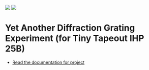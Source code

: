 ![](../../workflows/gds/badge.svg) ![](../../workflows/docs/badge.svg)

# Yet Another Diffraction Grating Experiment (for Tiny Tapeout IHP 25B)

- [Read the documentation for project](docs/info.md)

